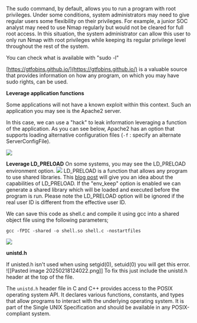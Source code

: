
The sudo command, by default, allows you to run a program with root privileges. Under some conditions, system administrators may need to give regular users some flexibility on their privileges. For example, a junior SOC analyst may need to use Nmap regularly but would not be cleared for full root access. In this situation, the system administrator can allow this user to only run Nmap with root privileges while keeping its regular privilege level throughout the rest of the system.

You can check what is available with "sudo -l"

[https://gtfobins.github.io/](https://gtfobins.github.io/) is a valuable source that provides information on how any program, on which you may have sudo rights, can be used.

**Leverage application functions**

Some applications will not have a known exploit within this context. Such an application you may see is the Apache2 server.

In this case, we can use a "hack" to leak information leveraging a function of the application. As you can see below, Apache2 has an option that supports loading alternative configuration files (`-f` : specify an alternate ServerConfigFile).

![](https://i.imgur.com/rNpbbL8.png)

**Leverage LD_PRELOAD**
On some systems, you may see the LD_PRELOAD environment option.
![](https://i.imgur.com/gGstS69.png)
LD_PRELOAD is a function that allows any program to use shared libraries. This [blog post](https://rafalcieslak.wordpress.com/2013/04/02/dynamic-linker-tricks-using-ld_preload-to-cheat-inject-features-and-investigate-programs/) will give you an idea about the capabilities of LD_PRELOAD. If the "env_keep" option is enabled we can generate a shared library which will be loaded and executed before the program is run. Please note the LD_PRELOAD option will be ignored if the real user ID is different from the effective user ID.

We can save this code as shell.c and compile it using gcc into a shared object file using the following parameters;

`gcc -fPIC -shared -o shell.so shell.c -nostartfiles`

![](https://i.imgur.com/HxbszMW.png)


**unistd.h**

If unisted.h isn't used when using setgid(0), setuid(0) you will get this error.
![[Pasted image 20250218124022.png]]
To fix this just include the unistd.h header at the top of the file.

The `unistd.h` header file in C and C++ provides access to the POSIX operating system API. It declares various functions, constants, and types that allow programs to interact with the underlying operating system. It is part of the Single UNIX Specification and should be available in any POSIX-compliant system.

